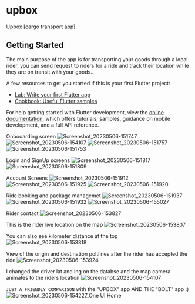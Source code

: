 # upbox

Upbox [cargo transport app].

## Getting Started

The main purpose of the app is for transporting your goods through a
local rider, you can send request to riders for a ride and track their location
while they are on transit with your goods..

A few resources to get you started if this is your first Flutter project:

- [Lab: Write your first Flutter app](https://docs.flutter.dev/get-started/codelab)
- [Cookbook: Useful Flutter samples](https://docs.flutter.dev/cookbook)

For help getting started with Flutter development, view the
[online documentation](https://docs.flutter.dev/), which offers tutorials,
samples, guidance on mobile development, and a full API reference.

Onbooarding screen
![Screenshot_20230506-151747](https://user-images.githubusercontent.com/130862856/236631271-e0809d5a-8f13-4142-a3ad-182f0b89a566.jpg)
![Screenshot_20230506-154107](https://user-images.githubusercontent.com/130862856/236631277-9975c013-5b8d-4bea-93bf-9d0174c1cea4.jpg)
![Screenshot_20230506-151757](https://user-images.githubusercontent.com/130862856/236631281-55929d55-c075-4464-a4ab-5e3678ae198e.jpg)
![Screenshot_20230506-151753](https://user-images.githubusercontent.com/130862856/236631283-b1a5ce18-6664-4a66-bc50-9d41a76c32ee.jpg)

Login and SignUp screens
![Screenshot_20230506-151817](https://user-images.githubusercontent.com/130862856/236631334-c44b0291-8bd3-4c46-a6fb-40e263059142.jpg)
![Screenshot_20230506-151809](https://user-images.githubusercontent.com/130862856/236631338-6938527b-444c-4f6f-97c7-f37a9437e9a1.jpg)

Account Screens
![Screenshot_20230506-151912](https://user-images.githubusercontent.com/130862856/236631372-69a6caea-1ddd-4fe2-8c9c-051801ecbe76.jpg)
![Screenshot_20230506-151925](https://user-images.githubusercontent.com/130862856/236631374-95e20161-81d9-4c05-8cae-3996321b74a9.jpg)
![Screenshot_20230506-151920](https://user-images.githubusercontent.com/130862856/236631377-dd8eea8c-313d-4f36-b52c-463ba9669bd3.jpg)

Ride booking and package managemet
![Screenshot_20230506-151937](https://user-images.githubusercontent.com/130862856/236631519-63e9f095-1c23-4c8a-a536-18469268dfef.jpg)
![Screenshot_20230506-151932](https://user-images.githubusercontent.com/130862856/236631521-43f527d5-be06-47e8-a8e4-f68cd2bd1c77.jpg)
![Screenshot_20230506-155027](https://user-images.githubusercontent.com/130862856/236631522-adda9a2f-525f-4abe-8890-0e4ca582ca43.jpg)

Rider contact
![Screenshot_20230506-153827](https://user-images.githubusercontent.com/130862856/236631457-ce9f776b-7357-49db-9977-1c8a9ceb897d.jpg)


This is the rider live location on the map
![Screenshot_20230506-153807](https://user-images.githubusercontent.com/130862856/236631041-d3040a4d-2f10-468c-99a0-60a6d814aa66.jpg)

You can also see kilometer distance at the top
![Screenshot_20230506-153818](https://user-images.githubusercontent.com/130862856/236631061-a64108c5-32bf-4dac-85cc-cc2e385a5cc0.jpg)

View of the origin and destination poltlines after the rider has accepted the ride
![Screenshot_20230506-153924](https://user-images.githubusercontent.com/130862856/236631082-cd8a11c8-39ac-40b2-a78c-b7250b6bb546.jpg)

I changed the driver lat and lng on the databse and the map camera animates to the riders location
![Screenshot_20230506-154107](https://user-images.githubusercontent.com/130862856/236631167-a98acd17-4302-434a-adb9-deef5d2fdada.jpg)

`JUST A FRIENDLY COMPARISON` with the "UPBOX" app AND THE "BOLT" app :)
![Screenshot_20230506-154227_One UI Home](https://user-images.githubusercontent.com/130862856/236631543-13395d74-f1de-4e20-82cf-b1a55d85a0f4.jpg)



